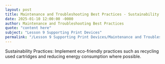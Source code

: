 ```yaml
---
layout: post
title: Maintenance and Troubleshooting Best Practices - Sustainability Practices
date: 2025-01-10 12:00:00 -0000
author: Maintenance and Troubleshooting Best Practices
quote: "content here"
subject: "Lesson 9 Supporting Print Devices"
permalink: "/Lesson 9 Supporting Print Devices/Maintenance and Troubleshooting Best Practices/Maintenance and Troubleshooting Best Practices - Sustainability Practices"
---
```


Sustainability Practices: Implement eco-friendly practices such as recycling used cartridges and reducing energy consumption where possible.
